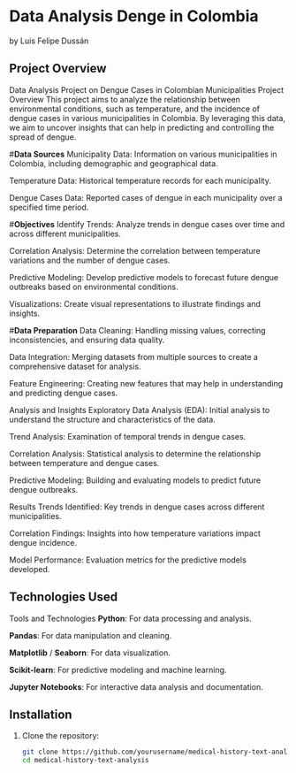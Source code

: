 # Data Analysis Denge in Colombia
by Luis Felipe Dussán

## Project Overview

Data Analysis Project on Dengue Cases in Colombian Municipalities
Project Overview
This project aims to analyze the relationship between environmental conditions, such as temperature, and the incidence of dengue cases in various municipalities in Colombia. By leveraging this data, we aim to uncover insights that can help in predicting and controlling the spread of dengue.

#**Data Sources**
Municipality Data: Information on various municipalities in Colombia, including demographic and geographical data.

Temperature Data: Historical temperature records for each municipality.

Dengue Cases Data: Reported cases of dengue in each municipality over a specified time period.

#**Objectives**
Identify Trends: Analyze trends in dengue cases over time and across different municipalities.

Correlation Analysis: Determine the correlation between temperature variations and the number of dengue cases.

Predictive Modeling: Develop predictive models to forecast future dengue outbreaks based on environmental conditions.

Visualizations: Create visual representations to illustrate findings and insights.

#**Data Preparation**
Data Cleaning: Handling missing values, correcting inconsistencies, and ensuring data quality.

Data Integration: Merging datasets from multiple sources to create a comprehensive dataset for analysis.

Feature Engineering: Creating new features that may help in understanding and predicting dengue cases.

Analysis and Insights
Exploratory Data Analysis (EDA): Initial analysis to understand the structure and characteristics of the data.

Trend Analysis: Examination of temporal trends in dengue cases.

Correlation Analysis: Statistical analysis to determine the relationship between temperature and dengue cases.

Predictive Modeling: Building and evaluating models to predict future dengue outbreaks.

Results
Trends Identified: Key trends in dengue cases across different municipalities.

Correlation Findings: Insights into how temperature variations impact dengue incidence.

Model Performance: Evaluation metrics for the predictive models developed.
## Technologies Used

Tools and Technologies
**Python**: For data processing and analysis.

**Pandas**: For data manipulation and cleaning.

**Matplotlib** / **Seaborn**: For data visualization.

**Scikit-learn**: For predictive modeling and machine learning.

**Jupyter Notebooks**: For interactive data analysis and documentation.

## Installation

1. Clone the repository:
   ```bash
   git clone https://github.com/yourusername/medical-history-text-analysis.git
   cd medical-history-text-analysis
